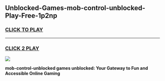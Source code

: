 
## Unblocked-Games-mob-control-unblocked-Play-Free-1p2np
<h3>
<a href="https://premium76.site?title=mob-control-unblocked&ref=23A">CLICK TO PLAY</a></h3>
<hr>

<h3>
<a href="https://premium76.site?title=mob-control-unblocked&ref=23A">CLICK 2 PLAY</a>
  
</h3>

<a href="https://premium76.site?title=mob-control-unblocked&ref=23A"><img src="https://clearcache.store/games.png"></a>


**mob-control-unblocked games unblocked: Your Gateway to Fun and Accessible Online Gaming**

